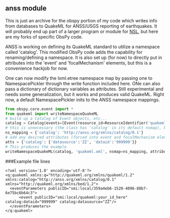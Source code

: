 ## anss module
This is just an archive for the obspy portion of my code which writes info from databases to QuakeML for ANSS/USGS reporting of earthquakes. It will probably end up part of a larger program or module for [NSL](http://github.com/NVSeismoLab), but here are my forks of specific ObsPy code.

ANSS is working on defining its QuakeML standard to utilize a namespace called 'catalog'. This modified ObsPy code adds the capability for renaming/defining a namespace. It is also set up (for now) to directly put in attributes into the 'event' and 'focalMechanism' elements, but this is a convenience hackjob for now.

One can now modify the lxml.etree namespace map by passing one to NamespacePickler through the write function included here. ONe can also pass a dictionary of dictionary variables as attributes. Still experimental and needs some generalization, but it works and produces valid QuakeML. Right now, a default NamespacePickler inits to the ANSS namespace mappings.

```python
from obspy.core.event import *
from quakeml import writeNamespaceQuakeML
# build up a Catalog of Event objects, etc...
catalog = Catalog(events=[Event(resource_id=ResourceIdentifier('quakeml:your_id_here'))])
# this is unnecessary (the class has 'catalog' in its default nsmap), but included as an example
ns_mapping = {'catalog': 'http://anss.org/xmlns/catalog/0.1'}
# add any desired attributes (forced into event and focalMechanism elements)
atts = {'catalog': {'datasource':'ZZ', 'dataid':'999999'}}
# This produces the example
writeNamespaceQuakeML(catalog, 'quakeml.xml', nsmap=ns_mapping, attributes=atts)
```
###Example file lines
```
<?xml version='1.0' encoding='utf-8'?>
<q:quakeml xmlns:q="http://quakeml.org/xmlns/quakeml/1.2" xmlns:catalog="http://anss.org/xmlns/catalog/0.1" xmlns="http://quakeml.org/xmlns/bed/1.2">
  <eventParameters publicID="smi:local/359a4eb6-1520-4096-88b7-6e75bc6b64c3">
      <event publicID="smi:local/quakeml:your_id_here" catalog:dataid="999999" catalog:datasource="ZZ"/>
  </eventParameters>
</q:quakeml>
```

